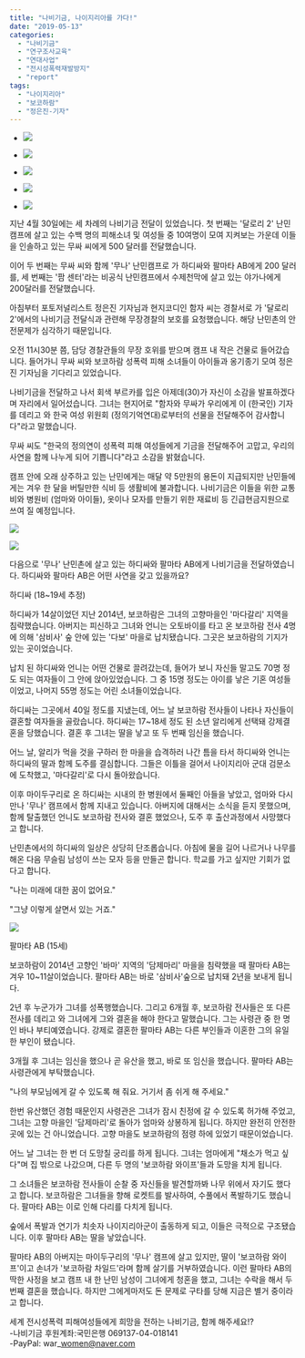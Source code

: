 ```yaml
---
title: "나비기금, 나이지리아를 가다!"
date: "2019-05-13"
categories: 
  - "나비기금"
  - "연구조사교육"
  - "연대사업"
  - "전시성폭력재발방지"
  - "report"
tags: 
  - "나이지리아"
  - "보코하람"
  - "정은진-기자"
---
```


- ![](http://womenandwar.net/kr/wp-content/uploads/2019/05/1557713513043.jpg)
    
- ![](http://womenandwar.net/kr/wp-content/uploads/2019/05/1557713515679.jpg)
    
- ![](http://womenandwar.net/kr/wp-content/uploads/2019/05/1557713511135.jpg)
    
- ![](http://womenandwar.net/kr/wp-content/uploads/2019/05/1557713519418.jpg)
    
- ![](http://womenandwar.net/kr/wp-content/uploads/2019/05/1557713517570.jpg)
    

지난 4월 30일에는 세 차례의 나비기금 전달이 있었습니다. 첫 번째는 '달로리 2' 난민캠프에 살고 있는 수백 명의 피해소녀 및 여성들 중 10여명이 모여 지켜보는 가운데 이들을 인솔하고 있는 무싸 씨에게 500 달러를 전달했습니다.

이어 두 번째는 무싸 씨와 함께 '무나' 난민캠프로 가 하디싸와 팔마타 AB에게 200 달러를, 세 번째는 '팜 센터'라는 비공식 난민캠프에서 수제천막에 살고 있는 야가나에게 200달러를 전달했습니다.

아침부터 포토저널리스트 정은진 기자님과 현지코디인 함자 씨는 경찰서로 가 '달로리 2'에서의 나비기금 전달식과 관련해 무장경찰의 보호를 요청했습니다. 해당 난민촌의 안전문제가 심각하기 때문입니다.

오전 11시30분 쯤, 담당 경찰관들의 무장 호위를 받으며 캠프 내 작은 건물로 들어갔습니다. 들어가니 무싸 씨와 보코하람 성폭력 피해 소녀들이 아이들과 옹기종기 모여 정은진 기자님을 기다리고 있었습니다.

나비기금을 전달하고 나서 회색 부르카를 입은 아제데(30)가 자신이 소감을 발표하겠다며 자리에서 일어섰습니다. 그녀는 현지어로 "함자와 무싸가 우리에게 이 (한국인) 기자를 데리고 와 한국 여성 위원회 (정의기억연대)로부터의 선물을 전달해주어 감사합니다"라고 말했습니다.

무싸 씨도 "한국의 정의연이 성폭력 피해 여성들에게 기금을 전달해주어 고맙고, 우리의 사연을 함께 나누게 되어 기쁩니다"라고 소감을 밝혔습니다.

캠프 안에 오래 상주하고 있는 난민에게는 매달 약 5만원의 용돈이 지급되지만 난민들에게는 겨우 한 달을 버틸만한 식비 등 생활비에 불과합니다. 나비기금은 이들을 위한 교통비와 병원비 (엄마와 아이들), 옷이나 모자를 만들기 위한 재료비 등 긴급현금지원으로 쓰여 질 예정입니다.

![](http://womenandwar.net/kr/wp-content/uploads/2019/05/1557713634052.jpg)

![](http://womenandwar.net/kr/wp-content/uploads/2019/05/1557713635829.jpg)

다음으로 '무나' 난민촌에 살고 있는 하디싸와 팔마타 AB에게 나비기금을 전달하였습니다. 하디싸와 팔마타 AB은 어떤 사연을 갖고 있을까요?

하디싸 (18~19세 추정)

하디싸가 14살이었던 지난 2014년, 보코하람은 그녀의 고향마을인 '마다갈리' 지역을 침략했습니다. 아버지는 피신하고 그녀와 언니는 오토바이를 타고 온 보코하람 전사 4명에 의해 '삼비사' 숲 안에 있는 '다보' 마을로 납치됐습니다. 그곳은 보코하람의 기지가 있는 곳이었습니다.

납치 된 하디싸와 언니는 어떤 건물로 끌려갔는데, 들어가 보니 자신들 말고도 70명 정도 되는 여자들이 그 안에 앉아있었습니다. 그 중 15명 정도는 아이를 낳은 기혼 여성들이었고, 나머지 55명 정도는 어린 소녀들이었습니다.

하디싸는 그곳에서 40일 정도를 지냈는데, 어느 날 보코하람 전사들이 나타나 자신들이 결혼할 여자들을 골랐습니다. 하디싸는 17~18세 정도 된 소년 알리에게 선택돼 강제결혼을 당했습니다. 결혼 후 그녀는 딸을 낳고 또 두 번째 임신을 했습니다.

어느 날, 알리가 먹을 것을 구하러 한 마을을 습격하러 나간 틈을 타서 하디싸와 언니는 하디싸의 딸과 함께 도주를 결심합니다. 그들은 이틀을 걸어서 나이지리아 군대 검문소에 도착했고, '마다갈리'로 다시 돌아왔습니다.

이후 마이두구리로 온 하디싸는 시내의 한 병원에서 둘째인 아들을 낳았고, 엄마와 다시 만나 '무나' 캠프에서 함께 지내고 있습니다. 아버지에 대해서는 소식을 듣지 못했으며, 함께 탈출했던 언니도 보코하람 전사와 결혼 했었으나, 도주 후 출산과정에서 사망했다고 합니다.

난민촌에서의 하디싸의 일상은 상당히 단조롭습니다. 아침에 물을 길어 나르거나 나무를 해온 다음 무슬림 남성이 쓰는 모자 등을 만들곤 합니다. 학교를 가고 싶지만 기회가 없다고 합니다.

"나는 미래에 대한 꿈이 없어요."

"그냥 이렇게 살면서 있는 거죠."

![](http://womenandwar.net/kr/wp-content/uploads/2019/05/1557713637395.jpg)

팔마타 AB (15세)

보코하람이 2014년 고향인 '바마' 지역의 '담제마리' 마을을 침략했을 때 팔마타 AB는 겨우 10~11살이었습니다. 팔마타 AB는 바로 '삼비사'숲으로 납치돼 2년을 보내게 됩니다.

2년 후 누군가가 그녀를 성폭행했습니다. 그리고 6개월 후, 보코하람 전사들은 또 다른 전사를 데리고 와 그녀에게 그와 결혼을 해야 한다고 말했습니다. 그는 사령관 중 한 명인 바나 부티예였습니다. 강제로 결혼한 팔마타 AB는 다른 부인들과 이혼한 그의 유일한 부인이 됐습니다.

3개월 후 그녀는 임신을 했으나 곧 유산을 했고, 바로 또 임신을 했습니다. 팔마타 AB는 사령관에게 부탁했습니다.

"나의 부모님에게 갈 수 있도록 해 줘요. 거기서 좀 쉬게 해 주세요."

한번 유산했던 경험 때문인지 사령관은 그녀가 잠시 친정에 갈 수 있도록 허가해 주었고, 그녀는 고향 마을인 '담제마리'로 돌아가 엄마와 상봉하게 됩니다. 하지만 완전히 안전한 곳에 있는 건 아니었습니다. 고향 마을도 보코하람의 점령 하에 있었기 때문이었습니다.

어느 날 그녀는 한 번 더 도망칠 궁리를 하게 됩니다. 그녀는 엄마에게 "채소가 먹고 싶다"며 집 밖으로 나갔으며, 다른 두 명의 '보코하람 와이프'들과 도망을 치게 됩니다.

그 소녀들은 보코하람 전사들이 순찰 중 자신들을 발견할까봐 나무 위에서 자기도 했다고 합니다. 보코하람은 그녀들을 향해 로켓트를 발사하여, 수풀에서 폭발하기도 했습니다. 팔마타 AB는 이로 인해 다리를 다치게 됩니다.

숲에서 폭발과 연기가 치솟자 나이지리아군이 출동하게 되고, 이들은 극적으로 구조됐습니다. 이후 팔마타 AB는 딸을 낳았습니다.

팔마타 AB의 아버지는 마이두구리의 '무나' 캠프에 살고 있지만, 딸이 '보코하람 와이프'이고 손녀가 '보코하람 차일드'라며 함께 살기를 거부하였습니다. 이런 팔마타 AB의 딱한 사정을 보고 캠프 내 한 난민 남성이 그녀에게 청혼을 했고, 그녀는 수락을 해서 두 번째 결혼을 했습니다. 하지만 그에게마저도 돈 문제로 구타를 당해 지금은 별거 중이라고 합니다.

세계 전시성폭력 피해여성들에게 희망을 전하는 나비기금, 함께 해주세요!?  
\-나비기금 후원계좌:국민은행 069137-04-018141  
\-PayPal: war\_women@naver.com
